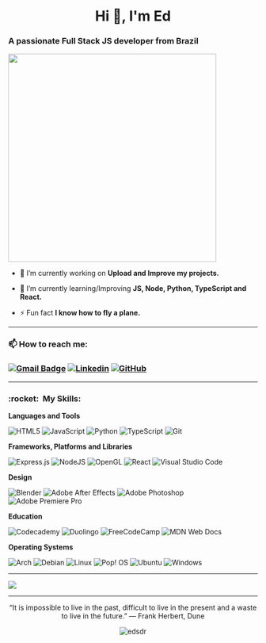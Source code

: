 <h1 align="center">Hi 👋, I'm Ed</h1>

<h3 align="left">     A passionate Full Stack JS developer from Brazil</h3>

<img aling="right" width="420em" src="https://github-readme-stats.vercel.app/api?username=EdSDR&show_icons=true&theme=dracula&include_all_commits=true&count_private=true"/>

- 🔭 I’m currently working on **Upload and Improve my projects.**

- 🌱 I’m currently learning/Improving **JS, Node, Python, TypeScript and React.**

- ⚡ Fun fact **I know how to fly a plane.**

---

<h3> 📫 How to reach me: <h3>

[![Gmail Badge](https://img.shields.io/badge/-ed.sdr@outlook.com-006bed?style=for-the-badge-square&logo=Gmail&logoColor=white&link=mailto:ed.sdr@outlook.com)](mailto:ed.sdr@outlook.com) 
[![Linkedin](https://img.shields.io/badge/-EdCastro-blue?style=for-the-badge-square&logo=Linkedin&logoColor=white&link=https://https://www.linkedin.com/in/edson-s-castro-798a30205)](https://www.linkedin.com/in/edson-s-castro-798a30205/)
[![GitHub]( https://img.shields.io/github/followers/EdSdr?label=follow&style=social)](https://github.com/EdSdr)

---
<h3> :rocket: &nbsp;My Skills:</h3>

**Languages and Tools**


![HTML5](https://img.shields.io/badge/html5-%23E34F26.svg?style=for-the-badge&logo=html5&logoColor=white)
![JavaScript](https://img.shields.io/badge/javascript-%23323330.svg?style=for-the-badge&logo=javascript&logoColor=%23F7DF1E)
![Python](https://img.shields.io/badge/python-3670A0?style=for-the-badge&logo=python&logoColor=ffdd54)
![TypeScript](https://img.shields.io/badge/typescript-%23007ACC.svg?style=for-the-badge&logo=typescript&logoColor=white)
![Git](https://img.shields.io/badge/git-%23F05033.svg?style=for-the-badge&logo=git&logoColor=white)

**Frameworks, Platforms and Libraries**

![Express.js](https://img.shields.io/badge/express.js-%23404d59.svg?style=for-the-badge&logo=express&logoColor=%2361DAFB)
![NodeJS](https://img.shields.io/badge/node.js-6DA55F?style=for-the-badge&logo=node.js&logoColor=white)
![OpenGL](https://img.shields.io/badge/OpenGL-%23FFFFFF.svg?style=for-the-badge&logo=opengl)
![React](https://img.shields.io/badge/react-%2320232a.svg?style=for-the-badge&logo=react&logoColor=%2361DAFB)
![Visual Studio Code](https://img.shields.io/badge/Visual%20Studio%20Code-0078d7.svg?style=for-the-badge&logo=visual-studio-code&logoColor=white)

**Design**

![Blender](https://img.shields.io/badge/blender-%23F5792A.svg?style=for-the-badge&logo=blender&logoColor=white)
![Adobe After Effects](https://img.shields.io/badge/Adobe%20After%20Effects-9999FF.svg?style=for-the-badge&logo=Adobe%20After%20Effects&logoColor=white)
![Adobe Photoshop](https://img.shields.io/badge/adobephotoshop-%2331A8FF.svg?style=for-the-badge&logo=adobephotoshop&logoColor=white)
![Adobe Premiere Pro](https://img.shields.io/badge/Adobe%20Premiere%20Pro-9999FF.svg?style=for-the-badge&logo=Adobe%20Premiere%20Pro&logoColor=white)

**Education**

![Codecademy](https://img.shields.io/badge/Codecademy-FFF0E5?style=for-the-badge&logo=codecademy&logoColor=1F243A)
![Duolingo](https://img.shields.io/badge/Duolingo-%234DC730.svg?style=for-the-badge&logo=Duolingo&logoColor=white)
![FreeCodeCamp](https://img.shields.io/badge/Freecodecamp-%23123.svg?&style=for-the-badge&logo=freecodecamp&logoColor=green)
![MDN Web Docs](https://img.shields.io/badge/MDN_Web_Docs-black?style=for-the-badge&logo=mdnwebdocs&logoColor=white)

**Operating Systems**

![Arch](https://img.shields.io/badge/Arch%20Linux-1793D1?logo=arch-linux&logoColor=fff&style=for-the-badge)
![Debian](https://img.shields.io/badge/Debian-D70A53?style=for-the-badge&logo=debian&logoColor=white)
![Linux](https://img.shields.io/badge/Linux-FCC624?style=for-the-badge&logo=linux&logoColor=black)
![Pop! OS](https://img.shields.io/badge/Pop!_OS-48B9C7?style=for-the-badge&logo=Pop!_OS&logoColor=white)
![Ubuntu](https://img.shields.io/badge/Ubuntu-E95420?style=for-the-badge&logo=ubuntu&logoColor=white)
![Windows](https://img.shields.io/badge/Windows-0078D6?style=for-the-badge&logo=windows&logoColor=white)

----

<img aling="left"   src="https://github-readme-stats.vercel.app/api/top-langs/?username=EdSDR&layout=compact&langs_count=7&theme=dracula">

---

<p align="center"> “It is impossible to live in the past, difficult to live in the present and a waste to live in the future.”
― Frank Herbert, Dune </p>

<p align="center"> <img src="https://komarev.com/ghpvc/?username=edsdr&label=Profile%20views&color=0e75b6&style=flat" alt="edsdr" /> </p>




